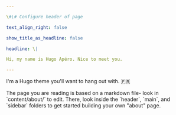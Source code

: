 ```yaml
---

\#\# Configure header of page

text_align_right: false

show_title_as_headline: false

headline: \|

Hi, my name is Hugo Apéro. Nice to meet you.

---
```


<!-- this is a subheadline -->

I'm a Hugo theme you'll want to hang out with. :fr:

The page you are reading is based on a markdown file- look in \`content/about/\` to edit. There, look inside the \`header\`, \`main\`, and \`sidebar\` folders to get started building your own "about" page.
